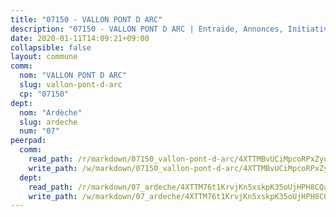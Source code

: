 ```yaml
---
title: "07150 - VALLON PONT D ARC"
description: "07150 - VALLON PONT D ARC | Entraide, Annonces, Initiatives"
date: 2020-01-11T14:09:21+09:00
collapsible: false
layout: commune
comm:
  nom: "VALLON PONT D ARC"
  slug: vallon-pont-d-arc
  cp: "07150"
dept:
  nom: "Ardèche"
  slug: ardeche
  num: "07"
peerpad:
  comm:
    read_path: /r/markdown/07150_vallon-pont-d-arc/4XTTMBvUCiMpcoRPxZyuLX7NH3jd5ZQ5fMJgUYd6dTZKGrRu3
    write_path: /w/markdown/07150_vallon-pont-d-arc/4XTTMBvUCiMpcoRPxZyuLX7NH3jd5ZQ5fMJgUYd6dTZKGrRu3-K3TgTqN28TMwYyRg9GYi5XSQPRnCjRUAaME8YsT5ydeN8VtKHNP6ztNRsANqHLeQ986FnvVKQTVG3VLeqjkg3EuYPcRmBRXXaMonv7CYR48N4gKMiX88soJniWPHrZa1tDZgEW9f
  dept:
    read_path: /r/markdown/07_ardeche/4XTTM76t1KrvjKn5xskpK35oUjHPH8CQaLdMsC4TVbgaVPp9H
    write_path: /w/markdown/07_ardeche/4XTTM76t1KrvjKn5xskpK35oUjHPH8CQaLdMsC4TVbgaVPp9H-K3TgTz6XqMtb1TG26LozWQGWzYCmeEroVRKKCBntm7SADEzfC88gC5qx4GzHEVb3Y3CHH1FRtgCq45v9wokwFBFS6YysdmDNnD29f5C4C6FuF2ZpCUFJZY3XzmFx1kWscUwpw6qR
---
```


